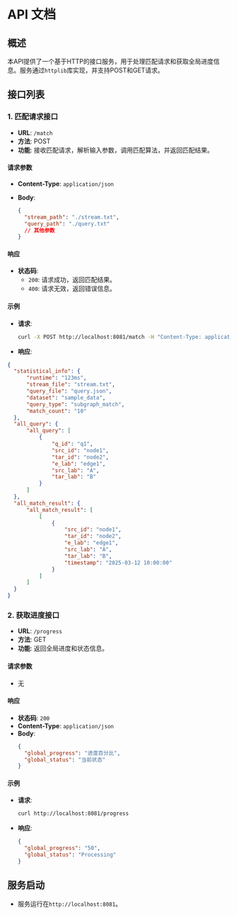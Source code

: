 # API 文档

## 概述
本API提供了一个基于HTTP的接口服务，用于处理匹配请求和获取全局进度信息。服务通过`httplib`库实现，并支持POST和GET请求。

## 接口列表

### 1. 匹配请求接口
- **URL**: `/match`
- **方法**: POST
- **功能**: 接收匹配请求，解析输入参数，调用匹配算法，并返回匹配结果。

#### 请求参数
- **Content-Type**: `application/json`
- **Body**:

  ```json
  {
    "stream_path": "./stream.txt",
    "query_path": "./query.txt"
    // 其他参数
  }
  ```

#### 响应
- **状态码**:
    - `200`: 请求成功，返回匹配结果。
    - `400`: 请求无效，返回错误信息。

#### 示例
- **请求**:
  ```bash
  curl -X POST http://localhost:8081/match -H "Content-Type: application/json" -d '{"param1": "value1", "param2": "value2"}'
  ```
- **响应**:
```json
{
  "statistical_info": {
      "runtime": "123ms",
      "stream_file": "stream.txt",
      "query_file": "query.json",
      "dataset": "sample_data",
      "query_type": "subgraph_match",
      "match_count": "10"
  },
  "all_query": {
      "all_query": [
          {
              "q_id": "q1",
              "src_id": "node1",
              "tar_id": "node2",
              "e_lab": "edge1",
              "src_lab": "A",
              "tar_lab": "B"
          }
      ]
  },
  "all_match_result": {
      "all_match_result": [
          [
              {
                  "src_id": "node1",
                  "tar_id": "node2",
                  "e_lab": "edge1",
                  "src_lab": "A",
                  "tar_lab": "B",
                  "timestamp": "2025-03-12 10:00:00"
              }
          ]
      ]
  }
}
```

### 2. 获取进度接口
- **URL**: `/progress`
- **方法**: GET
- **功能**: 返回全局进度和状态信息。

#### 请求参数
- 无

#### 响应
- **状态码**: `200`
- **Content-Type**: `application/json`
- **Body**:
  ```json
  {
    "global_progress": "进度百分比",
    "global_status": "当前状态"
  }
  ```

#### 示例
- **请求**:
  ```bash
  curl http://localhost:8081/progress
  ```
- **响应**:
  ```json
  {
    "global_progress": "50",
    "global_status": "Processing"
  }
  ```


## 服务启动
- 服务运行在`http://localhost:8081`。

